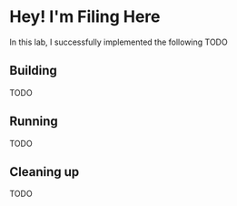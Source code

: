 # Hey! I'm Filing Here

In this lab, I successfully implemented the following TODO

## Building

TODO

## Running

TODO


## Cleaning up

TODO
